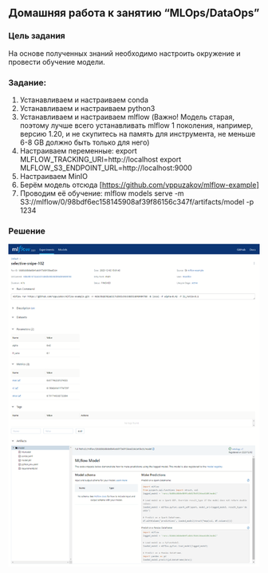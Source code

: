 ## Домашняя работа к занятию “MLOps/DataOps”
### **Цель задания**

На основе полученных знаний необходимо настроить окружение и провести обучение модели.

### **Задание**:

1. Устанавливаем и настраиваем conda
2. Устанавливаем и настраиваем python3
3. Устанавливаем и настраиваем mlflow (Важно! Модель старая, поэтому лучше всего устанавливать mlflow 1 поколения, например, версию 1.20, и не скупитесь на память для инструмента, не меньше 6-8 GB должно быть только для него)
4. Настраиваем переменные:
export MLFLOW_TRACKING_URI=http://localhost
export MLFLOW_S3_ENDPOINT_URL=http://localhost:9000
5. Настраиваем MinIO
6. Берём модель отсюда [https://github.com/vppuzakov/mlflow-example]
7. Проводим её обучение:
mlflow models serve -m S3://mlflow/0/98bdf6ec158145908af39f86156c347f/artifacts/model -p 1234


### **Решение**
![MLflow](https://github.com/msavilov/Data_engineering/blob/main/MLOps/6_MLflow/MLflow.png)
